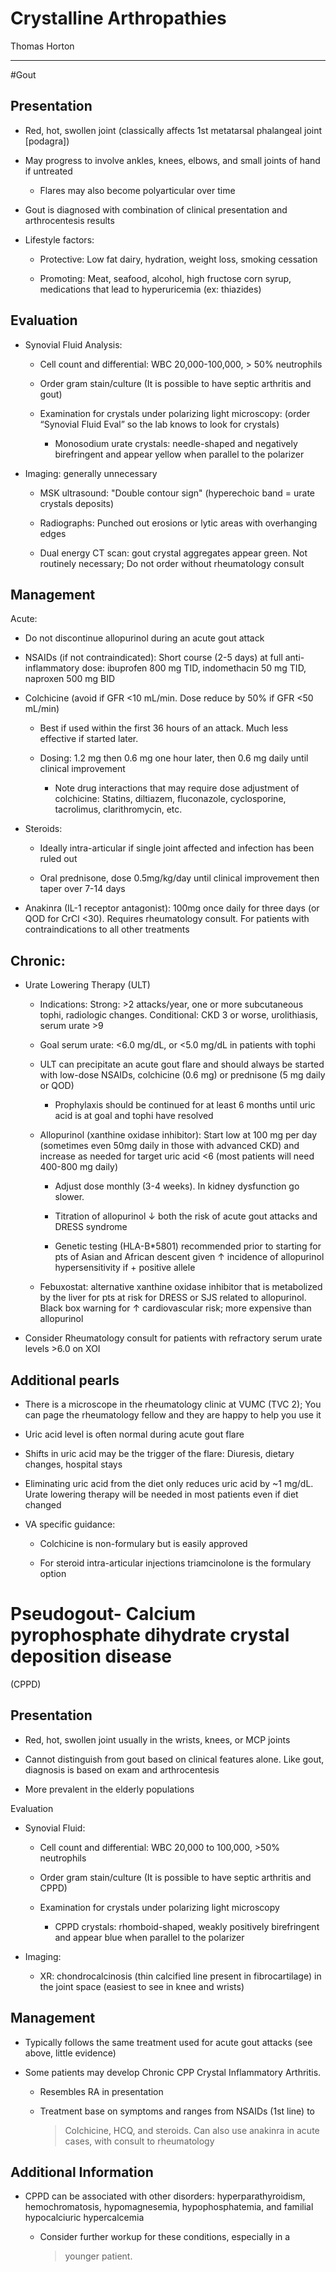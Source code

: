 # Crystalline Arthropathies 

Thomas Horton

---

#Gout

## Presentation

- Red, hot, swollen joint (classically affects 1st metatarsal
    phalangeal joint \[podagra\])

- May progress to involve ankles, knees, elbows, and small joints of
    hand if untreated

    - Flares may also become polyarticular over time

- Gout is diagnosed with combination of clinical presentation and
    arthrocentesis results

- Lifestyle factors:

    - Protective: Low fat dairy, hydration, weight loss, smoking cessation

    - Promoting: Meat, seafood, alcohol, high fructose corn syrup,
        medications that lead to hyperuricemia (ex: thiazides)

## Evaluation

- Synovial Fluid Analysis: 

    - Cell count and differential: WBC 20,000-100,000, \> 50% neutrophils

    - Order gram stain/culture (It is possible to have septic arthritis
        and gout)

    - Examination for crystals under polarizing light microscopy: (order
        “Synovial Fluid Eval” so the lab knows to look for crystals)

        - Monosodium urate crystals: needle-shaped and negatively
            birefringent and appear yellow when parallel to the polarizer

- Imaging: generally unnecessary

    - MSK ultrasound: "Double contour sign" (hyperechoic band = urate
        crystals deposits)

    - Radiographs: Punched out erosions or lytic areas with overhanging
        edges

    - Dual energy CT scan: gout crystal aggregates appear green. Not
        routinely necessary; Do not order without rheumatology consult

## Management

Acute:

- Do not discontinue allopurinol during an acute gout attack

- NSAIDs (if not contraindicated): Short course (2-5 days) at full
    anti-inflammatory dose: ibuprofen 800 mg TID, indomethacin 50 mg
    TID, naproxen 500 mg BID

- Colchicine (avoid if GFR \<10 mL/min. Dose reduce by 50% if GFR \<50
    mL/min)

    - Best if used within the first 36 hours of an attack. Much less
        effective if started later.

    - Dosing: 1.2 mg then 0.6 mg one hour later, then 0.6 mg daily until
        clinical improvement

        - Note drug interactions that may require dose adjustment of
            colchicine: Statins, diltiazem, fluconazole, cyclosporine,
            tacrolimus, clarithromycin, etc.

- Steroids:

    - Ideally intra-articular if single joint affected and infection has
        been ruled out

    - Oral prednisone, dose 0.5mg/kg/day until clinical improvement then
        taper over 7-14 days

- Anakinra (IL-1 receptor antagonist): 100mg once daily for three days
    (or QOD for CrCl \<30). Requires rheumatology consult. For patients
    with contraindications to all other treatments

## Chronic:

- Urate Lowering Therapy (ULT)

    - Indications: Strong: \>2 attacks/year, one or more subcutaneous
        tophi, radiologic changes. Conditional: CKD 3 or worse,
        urolithiasis, serum urate \>9

    - Goal serum urate: \<6.0 mg/dL, or \<5.0 mg/dL in patients with tophi

    - ULT can precipitate an acute gout flare and should always be started
        with low-dose NSAIDs, colchicine (0.6 mg) or prednisone (5 mg daily
        or QOD)

        - Prophylaxis should be continued for at least 6 months until uric
            acid is at goal and tophi have resolved

    - Allopurinol (xanthine oxidase inhibitor): Start low at 100 mg per
        day (sometimes even 50mg daily in those with advanced CKD) and
        increase as needed for target uric acid \<6 (most patients will need
        400-800 mg daily)

        - Adjust dose monthly (3-4 weeks). In kidney dysfunction go
            slower.

        - Titration of allopurinol ↓ both the risk of acute gout attacks
            and DRESS syndrome

        - Genetic testing (HLA-B\*5801) recommended prior to starting for
            pts of Asian and African descent given ↑ incidence of
            allopurinol hypersensitivity if + positive allele

    - Febuxostat: alternative xanthine oxidase inhibitor that is
        metabolized by the liver for pts at risk for DRESS or SJS related to
        allopurinol. Black box warning for ↑ cardiovascular risk; more
        expensive than allopurinol

- Consider Rheumatology consult for patients with refractory serum
    urate levels \>6.0 on XOI

## Additional pearls

- There is a microscope in the rheumatology clinic at VUMC (TVC 2);
    You can page the rheumatology fellow and they are happy to help you
    use it

- Uric acid level is often normal during acute gout flare

- Shifts in uric acid may be the trigger of the flare: Diuresis,
    dietary changes, hospital stays

- Eliminating uric acid from the diet only reduces uric acid by \~1
    mg/dL. Urate lowering therapy will be needed in most patients even
    if diet changed

- VA specific guidance:

    - Colchicine is non-formulary but is easily approved

    - For steroid intra-articular injections triamcinolone is the
        formulary option

# Pseudogout- Calcium pyrophosphate dihydrate crystal deposition disease
(CPPD)

## Presentation

- Red, hot, swollen joint usually in the wrists, knees, or MCP joints

- Cannot distinguish from gout based on clinical features alone. Like
    gout, diagnosis is based on exam and arthrocentesis

- More prevalent in the elderly populations

Evaluation

- Synovial Fluid:

    - Cell count and differential: WBC 20,000 to 100,000, \>50%
        neutrophils

    - Order gram stain/culture (It is possible to have septic arthritis
        and CPPD)

    - Examination for crystals under polarizing light microscopy

        - CPPD crystals: rhomboid-shaped, weakly positively birefringent
            and appear blue when parallel to the polarizer

- Imaging: 

    - XR: chondrocalcinosis (thin calcified line present in
        fibrocartilage) in the joint space (easiest to see in knee and
        wrists)

## Management

- Typically follows the same treatment used for acute gout attacks
    (see above, little evidence)

- Some patients may develop Chronic CPP Crystal Inflammatory
    Arthritis.

    - Resembles RA in presentation

    - Treatment base on symptoms and ranges from NSAIDs (1st line) to
        > Colchicine, HCQ, and steroids. Can also use anakinra in acute
        > cases, with consult to rheumatology

## Additional Information

- CPPD can be associated with other disorders: hyperparathyroidism,
    hemochromatosis, hypomagnesemia, hypophosphatemia, and familial
    hypocalciuric hypercalcemia

    - Consider further workup for these conditions, especially in a
        > younger patient.
